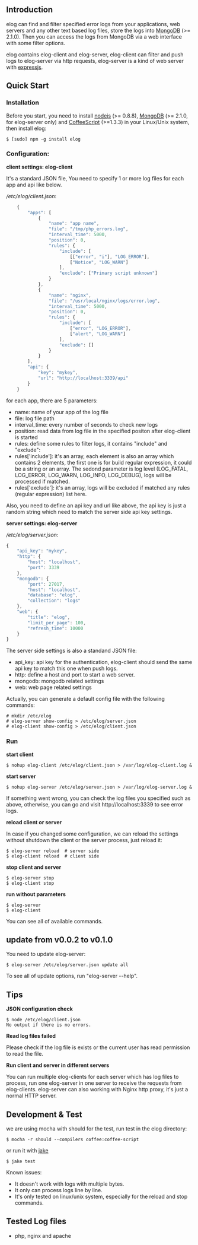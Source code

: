 Introduction
------------

elog can find and filter specified error logs from your applications, web servers and any other text based log files, store the logs into [MongoDB](http://mongodb.org) (&gt;= 2.1.0). Then you can access the logs from MongoDB via a web interface with some filter options.

elog contains elog-client and elog-server,  elog-client can filter and push logs to elog-server via http requests, elog-server is a kind of web server with [expressjs](http://expressjs.com). 

Quick Start
-----------

### Installation

Before you start, you need to install [nodejs](http://nodejs.org) (&gt;= 0.8.8), [MongoDB](http://mongodb.org) (&gt;= 2.1.0, for elog-server only) and [CoffeeScript](http://coffeescript.org) (&gt;=1.3.3) in your Linux/Unix system, then install elog:

    $ [sudo] npm -g install elog

### Configuration: 

**client settings: elog-client**

It's a standard JSON file, You need to specify 1 or more log files for each app and api like below.

_/etc/elog/client.json_:

```js
    {
        "apps": [
            {
                "name": "app name",
                "file": "/tmp/php_errors.log",
                "interval_time": 5000,
                "position": 0,
                "rules": {
                    "include": [ 
                        [["error", "i"], "LOG_ERROR"],
                        ["Notice", "LOG_WARN"]
                    ],
                    "exclude": ["Primary script unknown"]
                }
            },
            {
                "name": "nginx",
                "file": "/usr/local/nginx/logs/error.log",
                "interval_time": 5000,
                "position": 0,
                "rules": {
                    "include": [
                        ["error", "LOG_ERROR"],
                        ["alert", "LOG_WARN"]
                    ],
                    "exclude": []
                }
            }
        ],
        "api": {
            "key": "mykey",
            "url": "http://localhost:3339/api"
        }
    }
```

for each app, there are 5 parameters:
* name: name of your app of the log file
* file: log file path
* interval\_time: every number of seconds to check new logs
* position: read data from log file in the specified positon after elog-client is started
* rules: define some rules to filter logs, it contains "include" and "exclude": 
* rules['include']: it's an array, each element is also an array which contains 2 elements, the first one is for build regular expression, it could be a string or an array. The sedond parameter is log level (LOG\_FATAL, LOG\_ERROR, LOG\_WARN, LOG\_INFO, LOG\_DEBUG), logs will be processed if matched.
* rules['exclude']: it's an array, logs will be excluded if matched any rules (regular expression) list here.

Also, you need to define an api key and url like above, the api key is just a random string which need to match the server side api key settings.

**server settings: elog-server**

_/etc/elog/server.json_:

```js
{
    "api_key": "mykey",
    "http": {
        "host": "localhost",
        "port": 3339
    },
    "mongodb": {
        "port": 27017,
        "host": "localhost",
        "database": "elog",
        "collection": "logs"
    },
    "web": {
        "title": "elog",
        "limit_per_page": 100,
        "refresh_time": 10000
    }
}
```

The server side settings is also a standand JSON file:
* api\_key: api key for the authentication, elog-client should send the same api key to match this one when push logs.
* http: define a host and port to start a web server. 
* mongodb: mongodb related settings
* web: web page related settings 

Actually, you can generate a default config file with the following commands:

    # mkdir /etc/elog
    # elog-server show-config > /etc/elog/server.json
    # elog-client show-config > /etc/elog/client.json

### Run

**start client**
    
    $ nohup elog-client /etc/elog/client.json > /var/log/elog-client.log &

**start server**

    $ nohup elog-server /etc/elog/server.json > /var/log/elog-server.log &

If something went wrong, you can check the log files you specified such as above, otherwise, you can go and visit http://localhost:3339 to see error logs.

**reload client or server**

In case if you changed some configuration, we can reload the settings without shutdown the client or the server process, just reload it:

    $ elog-server reload  # server side
    $ elog-client reload  # client side

**stop client and server**

    $ elog-server stop
    $ elog-client stop

**run without parameters**

    $ elog-server
    $ elog-client
    
You can see all of available commands.

## update from v0.0.2 to v0.1.0

You need to update elog-server:

    $ elog-server /etc/elog/server.json update all

To see all of update options, run "elog-server --help".

## Tips

**JSON configuration check**

    $ node /etc/elog/client.json
    No output if there is no errors.

**Read log files failed**

Please check if the log file is exists or the current user has read permission to read the file.

**Run client and server in different servers**

You can run multiple elog-clients for each server which has log files to process, run one elog-server in one server to receive the requests from elog-clients.
elog-server can also working with Nginx http proxy, it's just a normal HTTP server.

Development & Test
------------------

we are using mocha with should for the test, run test in the elog directory:

    $ mocha -r should --compilers coffee:coffee-script

or run it with [jake](https://github.com/mde/jake)

    $ jake test

Known issues:
* It doesn't work with logs with multiple bytes. 
* It only can process logs line by line.
* It's only tested on linux/unix system, especially for the reload and stop commands.

Tested Log files
----------------

* php, nginx and apache
